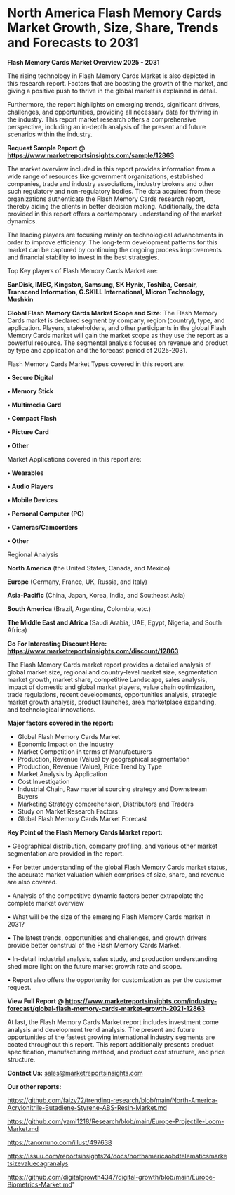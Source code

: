 # North America Flash Memory Cards Market Growth, Size, Share, Trends and Forecasts to 2031

<Strong> Flash Memory Cards Market Overview 2025 - 2031</strong>

The rising technology in Flash Memory Cards Market is also depicted in this research report. Factors that are boosting the growth of the market, and giving a positive push to thrive in the global market is explained in detail.

Furthermore, the report highlights on emerging trends, significant drivers, challenges, and opportunities, providing all necessary data for thriving in the industry. This report market research offers a comprehensive perspective, including an in-depth analysis of the present and future scenarios within the industry.

<strong>Request Sample Report @ <a href=https://www.marketreportsinsights.com/sample/12863>https://www.marketreportsinsights.com/sample/12863</a></strong>

The market overview included in this report provides information from a wide range of resources like government organizations, established companies, trade and industry associations, industry brokers and other such regulatory and non-regulatory bodies. The data acquired from these organizations authenticate the Flash Memory Cards research report, thereby aiding the clients in better decision making. Additionally, the data provided in this report offers a contemporary understanding of the market dynamics.

The leading players are focusing mainly on technological advancements in order to improve efficiency. The long-term development patterns for this market can be captured by continuing the ongoing process improvements and financial stability to invest in the best strategies.

Top Key players of Flash Memory Cards Market are:

<strong>SanDisk, IMEC, Kingston, Samsung, SK Hynix, Toshiba, Corsair, Transcend Information, G.SKILL International, Micron Technology, Mushkin</strong>

<strong><b>Global Flash Memory Cards Market Scope and Size:</b></strong>
The Flash Memory Cards market is declared segment by company, region (country), type, and application. Players, stakeholders, and other participants in the global Flash Memory Cards market will gain the market scope as they use the report as a powerful resource. The segmental analysis focuses on revenue and product by type and application and the forecast period of 2025-2031.

Flash Memory Cards Market Types covered in this report are:

<strong>• Secure Digital

• Memory Stick

• Multimedia Card

• Compact Flash

• Picture Card

• Other</strong>

Market Applications covered in this report are:

<strong>• Wearables

• Audio Players

• Mobile Devices

• Personal Computer (PC)

• Cameras/Camcorders

• Other</strong> 

Regional Analysis

<strong>North America</strong> (the United States, Canada, and Mexico)

<strong>Europe</strong> (Germany, France, UK, Russia, and Italy)

<strong>Asia-Pacific</strong> (China, Japan, Korea, India, and Southeast Asia)

<strong>South America</strong> (Brazil, Argentina, Colombia, etc.)

<strong>The Middle East and Africa</strong> (Saudi Arabia, UAE, Egypt, Nigeria, and South Africa)

<strong>Go For Interesting Discount Here: <a href=https://www.marketreportsinsights.com/discount/12863>https://www.marketreportsinsights.com/discount/12863</a></strong>

The Flash Memory Cards market report provides a detailed analysis of global market size, regional and country-level market size, segmentation market growth, market share, competitive Landscape, sales analysis, impact of domestic and global market players, value chain optimization, trade regulations, recent developments, opportunities analysis, strategic market growth analysis, product launches, area marketplace expanding, and technological innovations.

<strong><b>Major factors covered in the report:</b></strong>
<ul>
  <li>Global Flash Memory Cards Market </li>
  <li>Economic Impact on the Industry</li>
  <li>Market Competition in terms of Manufacturers</li>
  <li>Production, Revenue (Value) by geographical segmentation</li>
  <li>Production, Revenue (Value), Price Trend by Type</li>
  <li>Market Analysis by Application</li>
  <li>Cost Investigation</li>
  <li>Industrial Chain, Raw material sourcing strategy and Downstream Buyers</li>
  <li>Marketing Strategy comprehension, Distributors and Traders</li>
  <li>Study on Market Research Factors</li>
  <li>Global Flash Memory Cards Market Forecast</li>
</ul>

<strong><b>Key Point of the Flash Memory Cards Market report:</b></strong>

• Geographical distribution, company profiling, and various other market segmentation are provided in the report.

• For better understanding of the global Flash Memory Cards market status, the accurate market valuation which comprises of size, share, and revenue are also covered.

• Analysis of the competitive dynamic factors better extrapolate the complete market overview

• What will be the size of the emerging Flash Memory Cards market in 2031?

• The latest trends, opportunities and challenges, and growth drivers provide better construal of the Flash Memory Cards Market.

• In-detail industrial analysis, sales study, and production understanding shed more light on the future market growth rate and scope.

• Report also offers the opportunity for customization as per the customer request.

<strong><b>View Full Report @ <a href=https://www.marketreportsinsights.com/industry-forecast/global-flash-memory-cards-market-growth-2021-12863>https://www.marketreportsinsights.com/industry-forecast/global-flash-memory-cards-market-growth-2021-12863</a></b></strong>


At last, the Flash Memory Cards Market report includes investment come analysis and development trend analysis. The present and future opportunities of the fastest growing international industry segments are coated throughout this report. This report additionally presents product specification, manufacturing method, and product cost structure, and price structure.

<strong>Contact Us:</strong>
sales@marketreportsinsights.com

<strong>Our other reports:</strong>

<a href=https://github.com/faizy72/trending-research/blob/main/North-America-Acrylonitrile-Butadiene-Styrene-ABS-Resin-Market.md>https://github.com/faizy72/trending-research/blob/main/North-America-Acrylonitrile-Butadiene-Styrene-ABS-Resin-Market.md</a>

<a href=https://github.com/yami1218/Research/blob/main/Europe-Projectile-Loom-Market.md>https://github.com/yami1218/Research/blob/main/Europe-Projectile-Loom-Market.md</a>

<a href=https://tanomuno.com/illust/497638>https://tanomuno.com/illust/497638</a>

<a href=https://issuu.com/reportsinsights24/docs/northamericaobdtelematicsmarketsizevaluecagranalys>https://issuu.com/reportsinsights24/docs/northamericaobdtelematicsmarketsizevaluecagranalys</a>

<a href=https://github.com/digitalgrowth4347/digital-growth/blob/main/Europe-Biometrics-Market.md>https://github.com/digitalgrowth4347/digital-growth/blob/main/Europe-Biometrics-Market.md</a>"
